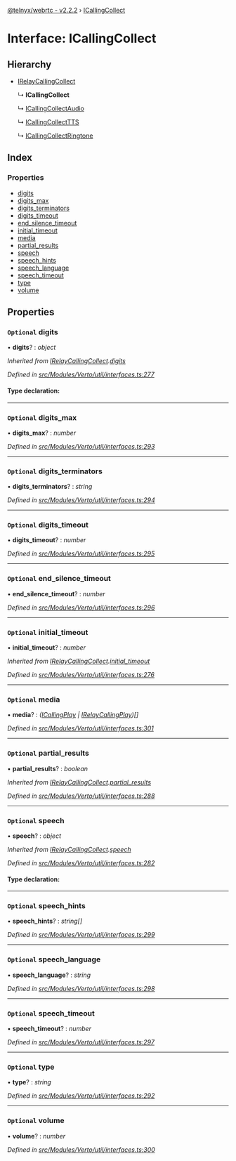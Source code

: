 [@telnyx/webrtc - v2.2.2](../README.md) › [ICallingCollect](icallingcollect.md)

# Interface: ICallingCollect

## Hierarchy

* [IRelayCallingCollect](irelaycallingcollect.md)

  ↳ **ICallingCollect**

  ↳ [ICallingCollectAudio](icallingcollectaudio.md)

  ↳ [ICallingCollectTTS](icallingcollecttts.md)

  ↳ [ICallingCollectRingtone](icallingcollectringtone.md)

## Index

### Properties

* [digits](icallingcollect.md#optional-digits)
* [digits_max](icallingcollect.md#optional-digits_max)
* [digits_terminators](icallingcollect.md#optional-digits_terminators)
* [digits_timeout](icallingcollect.md#optional-digits_timeout)
* [end_silence_timeout](icallingcollect.md#optional-end_silence_timeout)
* [initial_timeout](icallingcollect.md#optional-initial_timeout)
* [media](icallingcollect.md#optional-media)
* [partial_results](icallingcollect.md#optional-partial_results)
* [speech](icallingcollect.md#optional-speech)
* [speech_hints](icallingcollect.md#optional-speech_hints)
* [speech_language](icallingcollect.md#optional-speech_language)
* [speech_timeout](icallingcollect.md#optional-speech_timeout)
* [type](icallingcollect.md#optional-type)
* [volume](icallingcollect.md#optional-volume)

## Properties

### `Optional` digits

• **digits**? : *object*

*Inherited from [IRelayCallingCollect](irelaycallingcollect.md).[digits](irelaycallingcollect.md#optional-digits)*

*Defined in [src/Modules/Verto/util/interfaces.ts:277](https://github.com/team-telnyx/webrtc/blob/main/packages/js/src/Modules/Verto/util/interfaces.ts#L277)*

#### Type declaration:

___

### `Optional` digits_max

• **digits_max**? : *number*

*Defined in [src/Modules/Verto/util/interfaces.ts:293](https://github.com/team-telnyx/webrtc/blob/main/packages/js/src/Modules/Verto/util/interfaces.ts#L293)*

___

### `Optional` digits_terminators

• **digits_terminators**? : *string*

*Defined in [src/Modules/Verto/util/interfaces.ts:294](https://github.com/team-telnyx/webrtc/blob/main/packages/js/src/Modules/Verto/util/interfaces.ts#L294)*

___

### `Optional` digits_timeout

• **digits_timeout**? : *number*

*Defined in [src/Modules/Verto/util/interfaces.ts:295](https://github.com/team-telnyx/webrtc/blob/main/packages/js/src/Modules/Verto/util/interfaces.ts#L295)*

___

### `Optional` end_silence_timeout

• **end_silence_timeout**? : *number*

*Defined in [src/Modules/Verto/util/interfaces.ts:296](https://github.com/team-telnyx/webrtc/blob/main/packages/js/src/Modules/Verto/util/interfaces.ts#L296)*

___

### `Optional` initial_timeout

• **initial_timeout**? : *number*

*Inherited from [IRelayCallingCollect](irelaycallingcollect.md).[initial_timeout](irelaycallingcollect.md#optional-initial_timeout)*

*Defined in [src/Modules/Verto/util/interfaces.ts:276](https://github.com/team-telnyx/webrtc/blob/main/packages/js/src/Modules/Verto/util/interfaces.ts#L276)*

___

### `Optional` media

• **media**? : *([ICallingPlay](icallingplay.md) | [IRelayCallingPlay](irelaycallingplay.md))[]*

*Defined in [src/Modules/Verto/util/interfaces.ts:301](https://github.com/team-telnyx/webrtc/blob/main/packages/js/src/Modules/Verto/util/interfaces.ts#L301)*

___

### `Optional` partial_results

• **partial_results**? : *boolean*

*Inherited from [IRelayCallingCollect](irelaycallingcollect.md).[partial_results](irelaycallingcollect.md#optional-partial_results)*

*Defined in [src/Modules/Verto/util/interfaces.ts:288](https://github.com/team-telnyx/webrtc/blob/main/packages/js/src/Modules/Verto/util/interfaces.ts#L288)*

___

### `Optional` speech

• **speech**? : *object*

*Inherited from [IRelayCallingCollect](irelaycallingcollect.md).[speech](irelaycallingcollect.md#optional-speech)*

*Defined in [src/Modules/Verto/util/interfaces.ts:282](https://github.com/team-telnyx/webrtc/blob/main/packages/js/src/Modules/Verto/util/interfaces.ts#L282)*

#### Type declaration:

___

### `Optional` speech_hints

• **speech_hints**? : *string[]*

*Defined in [src/Modules/Verto/util/interfaces.ts:299](https://github.com/team-telnyx/webrtc/blob/main/packages/js/src/Modules/Verto/util/interfaces.ts#L299)*

___

### `Optional` speech_language

• **speech_language**? : *string*

*Defined in [src/Modules/Verto/util/interfaces.ts:298](https://github.com/team-telnyx/webrtc/blob/main/packages/js/src/Modules/Verto/util/interfaces.ts#L298)*

___

### `Optional` speech_timeout

• **speech_timeout**? : *number*

*Defined in [src/Modules/Verto/util/interfaces.ts:297](https://github.com/team-telnyx/webrtc/blob/main/packages/js/src/Modules/Verto/util/interfaces.ts#L297)*

___

### `Optional` type

• **type**? : *string*

*Defined in [src/Modules/Verto/util/interfaces.ts:292](https://github.com/team-telnyx/webrtc/blob/main/packages/js/src/Modules/Verto/util/interfaces.ts#L292)*

___

### `Optional` volume

• **volume**? : *number*

*Defined in [src/Modules/Verto/util/interfaces.ts:300](https://github.com/team-telnyx/webrtc/blob/main/packages/js/src/Modules/Verto/util/interfaces.ts#L300)*
